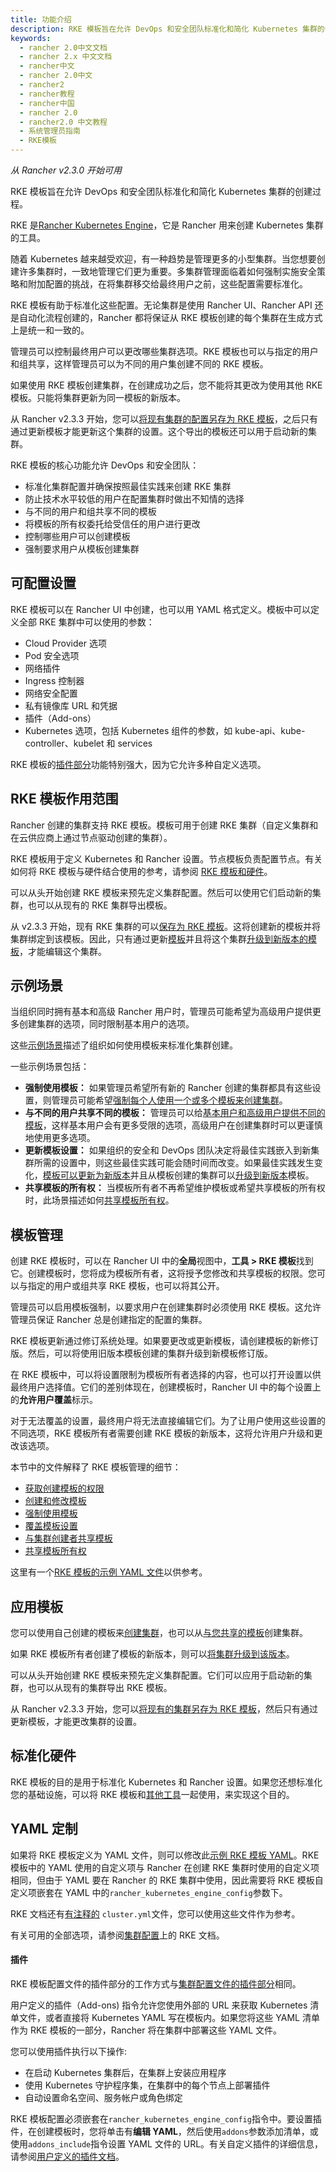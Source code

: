 ```yaml
---
title: 功能介绍
description: RKE 模板旨在允许 DevOps 和安全团队标准化和简化 Kubernetes 集群的创建过程。RKE的全称是Rancher Kubernetes Engine，它是 Rancher 用来创建 Kubernetes 集群的工具。随着 Kubernetes 越来越受欢迎，有一种趋势是管理更多的小型集群。当您想要创建许多集群时，一致地管理它们更为重要。多集群管理面临着如何强制实施安全策略和附加配置的挑战，在将集群移交给最终用户之前，这些配置需要标准化。RKE 模板有助于标准化这些配置。无论集群是使用 Rancher UI、Rancher API 还是自动化流程创建的，Rancher 都将保证从 RKE 模板创建的每个集群在生成方式上是统一和一致的。
keywords:
  - rancher 2.0中文文档
  - rancher 2.x 中文文档
  - rancher中文
  - rancher 2.0中文
  - rancher2
  - rancher教程
  - rancher中国
  - rancher 2.0
  - rancher2.0 中文教程
  - 系统管理员指南
  - RKE模板
---
```


_从 Rancher v2.3.0 开始可用_

RKE 模板旨在允许 DevOps 和安全团队标准化和简化 Kubernetes 集群的创建过程。

RKE 是[Rancher Kubernetes Engine](https://rancher.com/docs/rke/latest/en/)，它是 Rancher 用来创建 Kubernetes 集群的工具。

随着 Kubernetes 越来越受欢迎，有一种趋势是管理更多的小型集群。当您想要创建许多集群时，一致地管理它们更为重要。多集群管理面临着如何强制实施安全策略和附加配置的挑战，在将集群移交给最终用户之前，这些配置需要标准化。

RKE 模板有助于标准化这些配置。无论集群是使用 Rancher UI、Rancher API 还是自动化流程创建的，Rancher 都将保证从 RKE 模板创建的每个集群在生成方式上是统一和一致的。

管理员可以控制最终用户可以更改哪些集群选项。RKE 模板也可以与指定的用户和组共享，这样管理员可以为不同的用户集创建不同的 RKE 模板。

如果使用 RKE 模板创建集群，在创建成功之后，您不能将其更改为使用其他 RKE 模板。只能将集群更新为同一模板的新版本。

从 Rancher v2.3.3 开始，您可以[将现有集群的配置另存为 RKE 模板](/docs/admin-settings/rke-templates/applying-templates/_index)，之后只有通过更新模板才能更新这个集群的设置。这个导出的模板还可以用于启动新的集群。

RKE 模板的核心功能允许 DevOps 和安全团队：

- 标准化集群配置并确保按照最佳实践来创建 RKE 集群
- 防止技术水平较低的用户在配置集群时做出不知情的选择
- 与不同的用户和组共享不同的模板
- 将模板的所有权委托给受信任的用户进行更改
- 控制哪些用户可以创建模板
- 强制要求用户从模板创建集群

## 可配置设置

RKE 模板可以在 Rancher UI 中创建，也可以用 YAML 格式定义。模板中可以定义全部 RKE 集群中可以使用的参数：

- Cloud Provider 选项
- Pod 安全选项
- 网络插件
- Ingress 控制器
- 网络安全配置
- 私有镜像库 URL 和凭据
- 插件（Add-ons）
- Kubernetes 选项，包括 Kubernetes 组件的参数，如 kube-api、kube-controller、kubelet 和 services

RKE 模板的[插件部分](#插件)功能特别强大，因为它允许多种自定义选项。

## RKE 模板作用范围

Rancher 创建的集群支持 RKE 模板。模板可用于创建 RKE 集群（自定义集群和在云供应商上通过节点驱动创建的集群）。

RKE 模板用于定义 Kubernetes 和 Rancher 设置。节点模板负责配置节点。有关如何将 RKE 模板与硬件结合使用的参考，请参阅 [RKE 模板和硬件](/docs/admin-settings/rke-templates/rke-templates-and-hardware/_index)。

可以从头开始创建 RKE 模板来预先定义集群配置。然后可以使用它们启动新的集群，也可以从现有的 RKE 集群导出模板。

从 v2.3.3 开始，现有 RKE 集群的可以[保存为 RKE 模板](/docs/admin-settings/rke-templates/applying-templates/_index)。这将创建新的模板并将集群绑定到该模板。因此，只有通过更新[模板](/docs/admin-settings/rke-templates/creating-and-revising/_index)并且将这个集群[升级到新版本的模板](/docs/admin-settings/rke-templates/creating-and-revising/_index)，才能编辑这个集群。

## 示例场景

当组织同时拥有基本和高级 Rancher 用户时，管理员可能希望为高级用户提供更多创建集群的选项，同时限制基本用户的选项。

这些[示例场景](/docs/admin-settings/rke-templates/example-scenarios/_index)描述了组织如何使用模板来标准化集群创建。

一些示例场景包括：

- **强制使用模板：** 如果管理员希望所有新的 Rancher 创建的集群都具有这些设置，则管理员可能希望[强制每个人使用一个或多个模板来创建集群](/docs/admin-settings/rke-templates/example-scenarios/_index)。
- **与不同的用户共享不同的模板：** 管理员可以给[基本用户和高级用户提供不同的模板](/docs/admin-settings/rke-templates/example-scenarios/_index)，这样基本用户会有更多受限的选项，高级用户在创建集群时可以更谨慎地使用更多选项。
- **更新模板设置：** 如果组织的安全和 DevOps 团队决定将最佳实践嵌入到新集群所需的设置中，则这些最佳实践可能会随时间而改变。如果最佳实践发生变化，[模板可以更新为新版本](/docs/admin-settings/rke-templates/example-scenarios/_index)并且从模板创建的集群可以[升级到新版本](/docs/admin-settings/rke-templates/creating-and-revising/_index)模板。
- **共享模板的所有权：** 当模板所有者不再希望维护模板或希望共享模板的所有权时，此场景描述如何[共享模板所有权](/docs/admin-settings/rke-templates/example-scenarios/_index)。

## 模板管理

创建 RKE 模板时，可以在 Rancher UI 中的**全局**视图中，**工具 > RKE 模板**找到它。创建模板时，您将成为模板所有者，这将授予您修改和共享模板的权限。您可以与指定的用户或组共享 RKE 模板，也可以将其公开。

管理员可以启用模板强制，以要求用户在创建集群时必须使用 RKE 模板。这允许管理员保证 Rancher 总是创建指定的配置的集群。

RKE 模板更新通过修订系统处理。如果要更改或更新模板，请创建模板的新修订版。然后，可以将使用旧版本模板创建的集群升级到新模板修订版。

在 RKE 模板中，可以将设置限制为模板所有者选择的内容，也可以打开设置以供最终用户选择值。它们的差别体现在，创建模板时，Rancher UI 中的每个设置上的**允许用户覆盖**标示。

对于无法覆盖的设置，最终用户将无法直接编辑它们。为了让用户使用这些设置的不同选项，RKE 模板所有者需要创建 RKE 模板的新版本，这将允许用户升级和更改该选项。

本节中的文件解释了 RKE 模板管理的细节：

- [获取创建模板的权限](/docs/admin-settings/rke-templates/creator-permissions/_index)
- [创建和修改模板](/docs/admin-settings/rke-templates/creating-and-revising/_index)
- [强制使用模板](/docs/admin-settings/rke-templates/enforcement/_index)
- [覆盖模板设置](/docs/admin-settings/rke-templates/overrides/_index)
- [与集群创建者共享模板](/docs/admin-settings/rke-templates/template-access-and-sharing/_index)
- [共享模板所有权](/docs/admin-settings/rke-templates/template-access-and-sharing/_index)

这里有一个[RKE 模板的示例 YAML 文件](/docs/admin-settings/rke-templates/example-yaml/_index)以供参考。

## 应用模板

您可以使用自己创建的模板来[创建集群](/docs/admin-settings/rke-templates/applying-templates/_index)，也可以从[与您共享的模板](/docs/admin-settings/rke-templates/template-access-and-sharing/_index)创建集群。

如果 RKE 模板所有者创建了模板的新版本，则可以[将集群升级到该版本](/docs/admin-settings/rke-templates/applying-templates/_index)。

可以从头开始创建 RKE 模板来预先定义集群配置。它们可以应用于启动新的集群，也可以从现有的集群导出 RKE 模板。

从 Rancher v2.3.3 开始，您可以[将现有的集群另存为 RKE 模板](/docs/admin-settings/rke-templates/applying-templates/_index)，然后只有通过更新模板，才能更改集群的设置。

## 标准化硬件

RKE 模板的目的是用于标准化 Kubernetes 和 Rancher 设置。如果您还想标准化您的基础设施，可以将 RKE 模板和[其他工具](/docs/admin-settings/rke-templates/rke-templates-and-hardware/_index)一起使用，来实现这个目的。

## YAML 定制

如果将 RKE 模板定义为 YAML 文件，则可以修改此[示例 RKE 模板 YAML](/docs/admin-settings/rke-templates/example-yaml/_index)。RKE 模板中的 YAML 使用的自定义项与 Rancher 在创建 RKE 集群时使用的自定义项相同，但由于 YAML 要在 Rancher 的 RKE 集群中使用，因此需要将 RKE 模板自定义项嵌套在 YAML 中的`rancher_kubernetes_engine_config`参数下。

RKE 文档还有[有注释的](https://rancher.com/docs/rke/latest/en/example-yamls/) `cluster.yml`文件，您可以使用这些文件作为参考。

有关可用的全部选项，请参阅[集群配置](https://rancher.com/docs/rke/latest/en/config-options/)上的 RKE 文档。

#### 插件

RKE 模板配置文件的插件部分的工作方式与[集群配置文件的插件部分](https://rancher.com/docs/rke/latest/en/config-options/add-ons/)相同。

用户定义的插件（Add-ons) 指令允许您使用外部的 URL 来获取 Kubernetes 清单文件，或者直接将 Kubernetes YAML 写在模板内。如果您将这些 YAML 清单作为 RKE 模板的一部分，Rancher 将在集群中部署这些 YAML 文件。

您可以使用插件执行以下操作:

- 在启动 Kubernetes 集群后，在集群上安装应用程序
- 使用 Kubernetes 守护程序集，在集群中的每个节点上部署插件
- 自动设置命名空间、服务帐户或角色绑定

RKE 模板配置必须嵌套在`rancher_kubernetes_engine_config`指令中。要设置插件，在创建模板时，您将单击有**编辑 YAML**，然后使用`addons`参数添加清单，或使用`addons_include`指令设置 YAML 文件的 URL。有关自定义插件的详细信息，请参阅[用户定义的插件文档](https://rancher.com/docs/rke/latest/en/config-options/add-ons/user-defined-add-ons/)。
